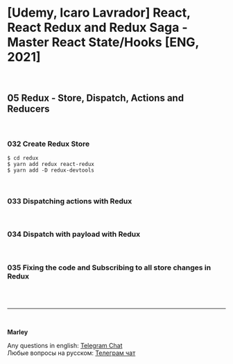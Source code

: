 # [Udemy, Icaro Lavrador] React, React Redux and Redux Saga - Master React State/Hooks [ENG, 2021]

<br/>

## 05 Redux - Store, Dispatch, Actions and Reducers

<br/>

### 032 Create Redux Store

    $ cd redux
    $ yarn add redux react-redux
    $ yarn add -D redux-devtools

<br/>

### 033 Dispatching actions with Redux

<br/>

### 034 Dispatch with payload with Redux

<br/>

### 035 Fixing the code and Subscribing to all store changes in Redux

<br/><br/>

---

<br/>

**Marley**

Any questions in english: <a href="https://jsdev.org/chat/">Telegram Chat</a>  
Любые вопросы на русском: <a href="https://jsdev.ru/chat/">Телеграм чат</a>
